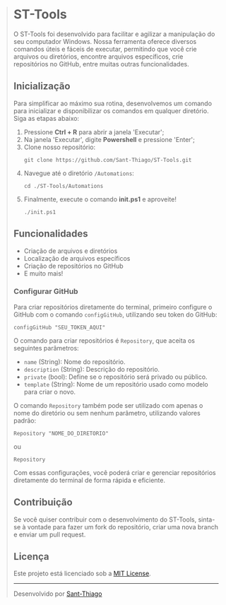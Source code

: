> # ST-Tools
> 
> O ST-Tools foi desenvolvido para facilitar e agilizar a manipulação do seu computador Windows. Nossa ferramenta oferece diversos comandos úteis e fáceis de executar, permitindo que você crie arquivos ou diretórios, encontre arquivos específicos, crie repositórios no GitHub, entre muitas outras funcionalidades.
> 
>
> ## Inicialização
> 
> Para simplificar ao máximo sua rotina, desenvolvemos um comando para inicializar e disponibilizar os comandos em qualquer diretório. Siga as etapas abaixo:
> 
> 1. Pressione **Ctrl + R** para abrir a janela 'Executar';
> 2. Na janela 'Executar', digite **Powershell** e pressione 'Enter';
> 3. Clone nosso repositório:
>    ```shell
>    git clone https://github.com/Sant-Thiago/ST-Tools.git
>    ```
> 4. Navegue até o diretório `/Automations`:
>    ```shell
>    cd ./ST-Tools/Automations
>    ```
> 5. Finalmente, execute o comando **init.ps1** e aproveite!
>    ```shell
>    ./init.ps1
>    ```
> 
>
> ## Funcionalidades
> 
> - Criação de arquivos e diretórios
> - Localização de arquivos específicos
> - Criação de repositórios no GitHub
> - E muito mais!
> 
> 
> ### Configurar GitHub
> 
> Para criar repositórios diretamente do terminal, primeiro configure o GitHub com o comando `configGitHub`, utilizando seu token do GitHub:
> 
> ```shell
> configGitHub "SEU_TOKEN_AQUI"
> ```
> 
> O comando para criar repositórios é `Repository`, que aceita os seguintes parâmetros:
> 
> - `name` (String): Nome do repositório.
> - `description` (String): Descrição do repositório.
> - `private` (bool): Define se o repositório será privado ou público.
> - `template` (String): Nome de um repositório usado como modelo para criar o novo.
> 
> O comando `Repository` também pode ser utilizado com apenas o nome do diretório ou sem nenhum parâmetro, utilizando valores padrão:
> 
> ```shell
> Repository "NOME_DO_DIRETORIO"
> ```
> 
> ou
> 
> ```shell
> Repository
> ```
> 
> Com essas configurações, você poderá criar e gerenciar repositórios diretamente do terminal de forma rápida e eficiente.
>
>
> ## Contribuição
> 
> Se você quiser contribuir com o desenvolvimento do ST-Tools, sinta-se à vontade para fazer um fork do repositório, criar uma nova branch e enviar um pull request.
> 
>
> ## Licença
> 
> Este projeto está licenciado sob a [MIT License](LICENSE).
> 
> ---
> 
> Desenvolvido por [Sant-Thiago](https://github.com/Sant-Thiago)

